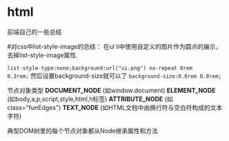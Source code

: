 # html
前端自己的一些总结

#对css中list-style-image的总结：
在ul li中使用自定义的图片作为圆点的展示，去掉list-style-image属性.

<code>list-style-type:none;background:url("ui.png") no-repeat 0rem 0.3rem;</code>
然后设置background-size就可以了
<code>background-size:0.8rem 0.8rem;</code>


节点对象类型
**DOCUMENT_NODE** (如window.document)
**ELEMENT_NODE** (如body,a,p,script,style,html,h标签)
**ATTRIBUTE_NODE** (如class="funEdges")
**TEXT_NODE** (如HTML文档中由换行符与空白符构成的文本字符)

典型DOM树里的每个节点对象都从Node继承属性和方法

